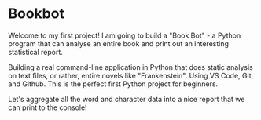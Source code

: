 # Bookbot
Welcome to my first project! I am going to build a "Book Bot" - a Python program that can analyse an entire book and print out an interesting statistical report.

Building a real command-line application in Python that does static analysis on text files, or rather, entire novels like "Frankenstein". Using VS Code, Git, and Github. This is the perfect first Python project for beginners.

Let's aggregate all the word and character data into a nice report that we can print to the console!
